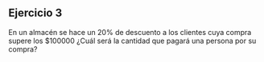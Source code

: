 ## Ejercicio 3
En un almacén se hace un 20% de descuento a los clientes cuya compra supere los $100000 ¿Cuál será la cantidad que pagará una persona por su compra?
